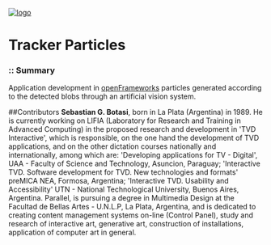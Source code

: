 [![logo](http://www.bionimio.com.ar/img/logo.jpg)](http://www.bionimio.com.ar)   

# Tracker Particles

### :: Summary

Application development in [openFrameworks](http://www.openframeworks.cc/) particles generated according to the detected blobs through an artificial vision system.


##Contributors 
**Sebastian G. Botasi**, born in La Plata (Argentina) in 1989.
He is currently working on LIFIA (Laboratory for Research and Training in Advanced Computing) in the proposed research and development in 'TVD Interactive', which is responsible, on the one hand the development of TVD applications, and on the other dictation courses nationally and internationally, among which are: 'Developing applications for TV - Digital', UAA - Faculty of Science and Technology, Asuncion, Paraguay; 'Interactive TVD. Software development for TVD. New technologies and formats' preMICA NEA, Formosa, Argentina; 'Interactive TVD. Usability and Accessibility' UTN - National Technological University, Buenos Aires, Argentina. Parallel, is pursuing a degree in Multimedia Design at the Facultad de Bellas Artes - U.N.L.P, La Plata, Argentina, and is dedicated to creating content management systems on-line (Control Panel), study and research of interactive art, generative art, construction of installations, application of computer art in general. 
